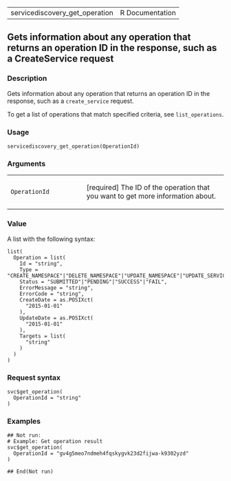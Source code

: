 <table style="width: 100%;">
<tbody>
<tr class="odd">
<td>servicediscovery_get_operation</td>
<td style="text-align: right;">R Documentation</td>
</tr>
</tbody>
</table>

## Gets information about any operation that returns an operation ID in the response, such as a CreateService request

### Description

Gets information about any operation that returns an operation ID in the
response, such as a `create_service` request.

To get a list of operations that match specified criteria, see
`list_operations`.

### Usage

    servicediscovery_get_operation(OperationId)

### Arguments

<table>
<colgroup>
<col style="width: 35%" />
<col style="width: 65%" />
</colgroup>
<tbody>
<tr class="odd">
<td><code
id="servicediscovery_get_operation_:_OperationId">OperationId</code></td>
<td><p>[required] The ID of the operation that you want to get more
information about.</p></td>
</tr>
</tbody>
</table>

### Value

A list with the following syntax:

    list(
      Operation = list(
        Id = "string",
        Type = "CREATE_NAMESPACE"|"DELETE_NAMESPACE"|"UPDATE_NAMESPACE"|"UPDATE_SERVICE"|"REGISTER_INSTANCE"|"DEREGISTER_INSTANCE",
        Status = "SUBMITTED"|"PENDING"|"SUCCESS"|"FAIL",
        ErrorMessage = "string",
        ErrorCode = "string",
        CreateDate = as.POSIXct(
          "2015-01-01"
        ),
        UpdateDate = as.POSIXct(
          "2015-01-01"
        ),
        Targets = list(
          "string"
        )
      )
    )

### Request syntax

    svc$get_operation(
      OperationId = "string"
    )

### Examples

    ## Not run: 
    # Example: Get operation result
    svc$get_operation(
      OperationId = "gv4g5meo7ndmeh4fqskygvk23d2fijwa-k9302yzd"
    )

    ## End(Not run)
